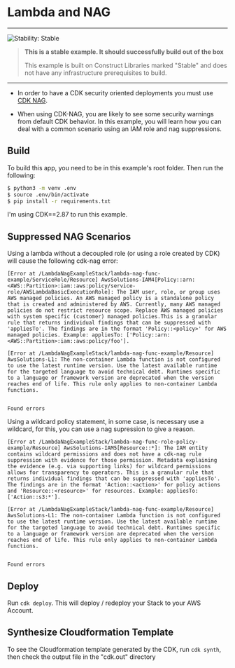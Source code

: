 # Lambda and NAG
<!--BEGIN STABILITY BANNER-->
---

![Stability: Stable](https://img.shields.io/badge/stability-Stable-success.svg?style=for-the-badge)

> **This is a stable example. It should successfully build out of the box**
>
> This example is built on Construct Libraries marked "Stable" and does not have any infrastructure prerequisites to build.
---
<!--END STABILITY BANNER-->

* In order to have a CDK security oriented deployments you must use [CDK NAG](https://github.com/cdklabs/cdk-nag).

* When using CDK-NAG, you are likely to see some security warnings from default CDK behavior. In this example, you will learn how you can deal with a common scenario using an IAM role and nag suppressions.

## Build

To build this app, you need to be in this example's root folder. Then run the following:

```bash
$ python3 -m venv .env
$ source .env/bin/activate
$ pip install -r requirements.txt
```

I'm using CDK==2.87 to run this example.

## Suppressed NAG Scenarios

Using a lambda without a decoupled role (or using a role created by CDK) will cause the following cdk-nag error:

```
[Error at /LambdaNagExampleStack/lambda-nag-func-example/ServiceRole/Resource] AwsSolutions-IAM4[Policy::arn:<AWS::Partition>:iam::aws:policy/service-role/AWSLambdaBasicExecutionRole]: The IAM user, role, or group uses AWS managed policies. An AWS managed policy is a standalone policy that is created and administered by AWS. Currently, many AWS managed policies do not restrict resource scope. Replace AWS managed policies with system specific (customer) managed policies.This is a granular rule that returns individual findings that can be suppressed with 'appliesTo'. The findings are in the format 'Policy::<policy>' for AWS managed policies. Example: appliesTo: ['Policy::arn:<AWS::Partition>:iam::aws:policy/foo'].

[Error at /LambdaNagExampleStack/lambda-nag-func-example/Resource] AwsSolutions-L1: The non-container Lambda function is not configured to use the latest runtime version. Use the latest available runtime for the targeted language to avoid technical debt. Runtimes specific to a language or framework version are deprecated when the version reaches end of life. This rule only applies to non-container Lambda functions.


Found errors
```

Using a wildcard policy statement, in some case, is necessary use a wildcard, for this, you can use a nag supression to give a reason.

```
[Error at /LambdaNagExampleStack/lambda-nag-func-role-policy-example/Resource] AwsSolutions-IAM5[Resource::*]: The IAM entity contains wildcard permissions and does not have a cdk-nag rule suppression with evidence for those permission. Metadata explaining the evidence (e.g. via supporting links) for wildcard permissions allows for transparency to operators. This is a granular rule that returns individual findings that can be suppressed with 'appliesTo'. The findings are in the format 'Action::<action>' for policy actions and 'Resource::<resource>' for resources. Example: appliesTo: ['Action::s3:*'].

[Error at /LambdaNagExampleStack/lambda-nag-func-example/Resource] AwsSolutions-L1: The non-container Lambda function is not configured to use the latest runtime version. Use the latest available runtime for the targeted language to avoid technical debt. Runtimes specific to a language or framework version are deprecated when the version reaches end of life. This rule only applies to non-container Lambda functions.


Found errors
```

## Deploy

Run `cdk deploy`. This will deploy / redeploy your Stack to your AWS Account.

## Synthesize Cloudformation Template

To see the Cloudformation template generated by the CDK, run `cdk synth`, then check the output file in the "cdk.out" directory